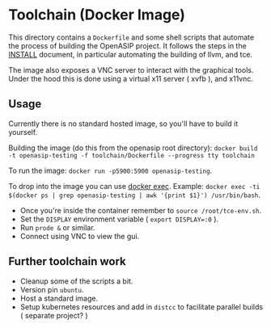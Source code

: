 # Toolchain (Docker Image)

This directory contains a `Dockerfile` and some shell scripts that automate the process of building the OpenASIP project. It follows the steps in the [INSTALL](https://github.com/cpc/openasip/blob/master/tce/INSTALL) document, in particular automating the building of llvm, and tce.

The image also exposes a VNC server to interact with the graphical tools. Under the hood this is done using a virtual x11 server ( xvfb ), and x11vnc.

## Usage

Currently there is no standard hosted image, so you'll have to build it yourself.

Building the image (do this from the openasip root directory): `docker build -t openasip-testing -f toolchain/Dockerfile --progress tty toolchain`

To run the image: `docker run -p5900:5900 openasip-testing`.

To drop into the image you can use [docker exec](https://docs.docker.com/engine/reference/commandline/exec/). Example: `docker exec -ti $(docker ps | grep openasip-testing | awk '{print $1}') /usr/bin/bash`.

 * Once you're inside the container remember to `source /root/tce-env.sh`.
 * Set the `DISPLAY` environment variable ( `export DISPLAY=:0` ).
 * Run `prode &` or similar.
 * Connect using VNC to view the gui.

## Further toolchain work

 * Cleanup some of the scripts a bit.
 * Version pin `ubuntu`.
 * Host a standard image.
 * Setup kubernetes resources and add in `distcc` to facilitate parallel builds ( separate project? )
